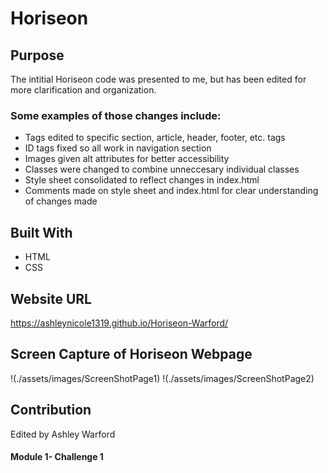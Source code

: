 # Horiseon

## Purpose
The intitial Horiseon code was presented to me, but has been edited for more clarification and organization. 

### Some examples of those changes include:
- Tags edited to specific section, article, header, footer, etc. tags
- ID tags fixed so all work in navigation section
- Images given alt attributes for better accessibility
- Classes were changed to combine unneccesary individual classes
- Style sheet consolidated to reflect changes in index.html 
- Comments made on style sheet and index.html for clear understanding of changes made

## Built With
* HTML
* CSS

## Website URL
https://ashleynicole1319.github.io/Horiseon-Warford/

## Screen Capture of Horiseon Webpage
!(./assets/images/ScreenShotPage1)
!(./assets/images/ScreenShotPage2)

## Contribution
Edited by Ashley Warford

#### Module 1- Challenge 1
